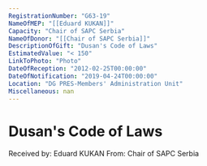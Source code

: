 ```yaml
---
RegistrationNumber: "G63-19"
NameOfMEP: "[[Eduard KUKAN]]"
Capacity: "Chair of SAPC Serbia"
NameOfDonor: "[[Chair of SAPC Serbia]]"
DescriptionOfGift: "Dusan's Code of Laws"
EstimatedValue: "< 150"
LinkToPhoto: "Photo"
DateOfReception: "2012-02-25T00:00:00"
DateOfNotification: "2019-04-24T00:00:00"
Location: "DG PRES-Members' Administration Unit"
Miscellaneous: nan
---
```


# Dusan's Code of Laws

Received by: Eduard KUKAN
From: Chair of SAPC Serbia

